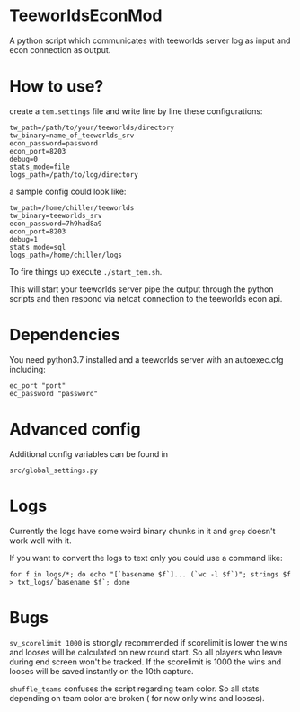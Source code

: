 # TeeworldsEconMod
A python script which communicates with teeworlds server log as input and econ connection as output.

# How to use?

create a ``tem.settings`` file and write line by line these configurations:

```
tw_path=/path/to/your/teeworlds/directory
tw_binary=name_of_teeworlds_srv
econ_password=password
econ_port=8203
debug=0
stats_mode=file
logs_path=/path/to/log/directory
```
a sample config could look like:
```
tw_path=/home/chiller/teeworlds
tw_binary=teeworlds_srv
econ_password=7h9had8a9
econ_port=8203
debug=1
stats_mode=sql
logs_path=/home/chiller/logs
```


To fire things up execute ``./start_tem.sh``.

This will start your teeworlds server pipe the output through the python scripts
and then respond via netcat connection to the teeworlds econ api.

# Dependencies

You need python3.7 installed and a teeworlds server with an autoexec.cfg including:
```
ec_port "port"
ec_password "password"
```

# Advanced config

Additional config variables can be found in
```
src/global_settings.py
```

# Logs

Currently the logs have some weird binary chunks in it and ``grep`` doesn't work well with it.

If you want to convert the logs to text only you could use a command like:

```
for f in logs/*; do echo "[`basename $f`]... (`wc -l $f`)"; strings $f > txt_logs/`basename $f`; done
```

# Bugs

``sv_scorelimit 1000`` is strongly recommended
if scorelimit is lower the wins and looses will be calculated on new round start.
So all players who leave during end screen won't be tracked.
If the scorelimit is 1000 the wins and looses will be saved instantly on the 10th capture.

``shuffle_teams`` confuses the script regarding team color.
So all stats depending on team color are broken ( for now only wins and looses).  
